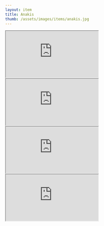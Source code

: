 ```yaml
---
layout: item
title: Anakis
thumb: /assets/images/items/anakis.jpg
---
```

<iframe onload="" src="http://magic-items.herokuapp.com/item/embed/1"></iframe>
<iframe onload="" src="http://magic-items.herokuapp.com/item/embed/57"></iframe>
<iframe onload="" src="http://magic-items.herokuapp.com/item/embed/44"></iframe>
<iframe onload="" src="http://magic-items.herokuapp.com/item/embed/54"></iframe>
